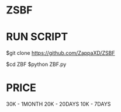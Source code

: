 # ZSBF

# RUN SCRIPT
$git clone https://github.com/ZappaXD/ZSBF

$cd ZBF
$python ZBF.py

# PRICE 
30K - 1MONTH
20K - 20DAYS
10K - 7DAYS
